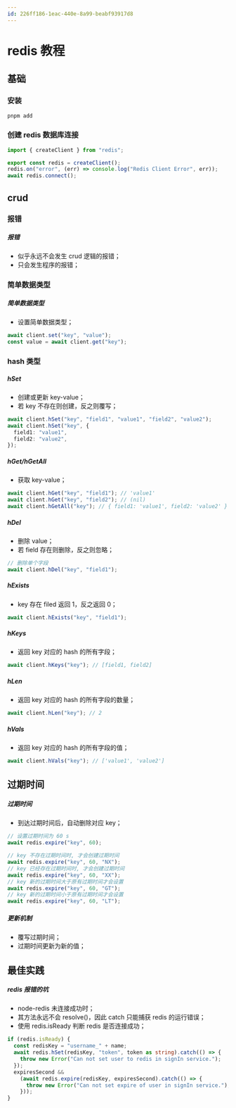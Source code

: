 ```yaml
---
id: 226ff186-1eac-440e-8a99-beabf93917d8
---
```


# redis 教程

## 基础

### 安装

```bash
pnpm add
```

### 创建 redis 数据库连接

```typescript
import { createClient } from "redis";

export const redis = createClient();
redis.on("error", (err) => console.log("Redis Client Error", err));
await redis.connect();
```

## crud

### 报错

##### 报错

- 似乎永远不会发生 crud 逻辑的报错；
- 只会发生程序的报错；

### 简单数据类型

##### 简单数据类型

- 设置简单数据类型；

```typescript
await client.set("key", "value");
const value = await client.get("key");
```

### hash 类型

##### hSet

- 创建或更新 key-value；
- 若 key 不存在则创建，反之则覆写；

```typescript
await client.hSet("key", "field1", "value1", "field2", "value2");
await client.hSet("key", {
  field1: "value1",
  field2: "value2",
});
```

##### hGet/hGetAll

- 获取 key-value；

```typescript
await client.hGet("key", "field1"); // 'value1'
await client.hGet("key", "field2"); // (nil)
await client.hGetAll("key"); // { field1: 'value1', field2: 'value2' }
```

##### hDel

- 删除 value；
- 若 field 存在则删除，反之则忽略；

```typescript
// 删除单个字段
await client.hDel("key", "field1");
```

##### hExists

- key 存在 filed 返回 1，反之返回 0；

```typescript
await client.hExists("key", "field1");
```

##### hKeys

- 返回 key 对应的 hash 的所有字段；

```typescript
await client.hKeys("key"); // [field1, field2]
```

##### hLen

- 返回 key 对应的 hash 的所有字段的数量；

```typescript
await client.hLen("key"); // 2
```

##### hVals

- 返回 key 对应的 hash 的所有字段的值；

```typescript
await client.hVals("key"); // ['value1', 'value2']
```

## 过期时间

##### 过期时间

- 到达过期时间后，自动删除对应 key；

```typescript
// 设置过期时间为 60 s
await redis.expire("key", 60);

// key 不存在过期时间时, 才会创建过期时间
await redis.expire("key", 60, "NX");
// key 已经存在过期时间时, 才会创建过期时间
await redis.expire("key", 60, "XX");
// key 新的过期时间大于原有过期时间才会设置
await redis.expire("key", 60, "GT");
// key 新的过期时间小于原有过期时间才会设置
await redis.expire("key", 60, "LT");
```

##### 更新机制

- 覆写过期时间；
- 过期时间更新为新的值；

## 最佳实践

##### redis 报错的坑

- node-redis 未连接成功时；
- 其方法永远不会 resolve()，因此 catch 只能捕获 redis 的运行错误；
- 使用 redis.isReady 判断 redis 是否连接成功；

```typescript
if (redis.isReady) {
  const redisKey = "username_" + name;
  await redis.hSet(redisKey, "token", token as string).catch(() => {
    throw new Error("Can not set user to redis in signIn service.");
  });
  expiresSecond &&
    (await redis.expire(redisKey, expiresSecond).catch(() => {
      throw new Error("Can not set expire of user in signIn service.");
    }));
}
```
